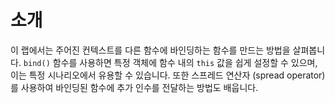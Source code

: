 # 소개

이 랩에서는 주어진 컨텍스트를 다른 함수에 바인딩하는 함수를 만드는 방법을 살펴봅니다. `bind()` 함수를 사용하면 특정 객체에 함수 내의 `this` 값을 쉽게 설정할 수 있으며, 이는 특정 시나리오에서 유용할 수 있습니다. 또한 스프레드 연산자 (spread operator) 를 사용하여 바인딩된 함수에 추가 인수를 전달하는 방법도 배웁니다.
